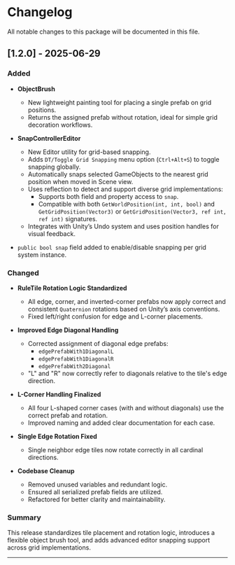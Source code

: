 # Changelog

All notable changes to this package will be documented in this file.

## [1.2.0] - 2025-06-29

### Added
- **ObjectBrush**  
  - New lightweight painting tool for placing a single prefab on grid positions.
  - Returns the assigned prefab without rotation, ideal for simple grid decoration workflows.

- **SnapControllerEditor**
  - New Editor utility for grid-based snapping.
  - Adds `DT/Toggle Grid Snapping` menu option (`Ctrl+Alt+S`) to toggle snapping globally.
  - Automatically snaps selected GameObjects to the nearest grid position when moved in Scene view.
  - Uses reflection to detect and support diverse grid implementations:
    - Supports both field and property access to `snap`.
    - Compatible with both `GetWorldPosition(int, int, bool)` and `GetGridPosition(Vector3)` or `GetGridPosition(Vector3, ref int, ref int)` signatures.
  - Integrates with Unity’s Undo system and uses position handles for visual feedback.

- `public bool snap` field added to enable/disable snapping per grid system instance.

### Changed
- **RuleTile Rotation Logic Standardized**
  - All edge, corner, and inverted-corner prefabs now apply correct and consistent `Quaternion` rotations based on Unity’s axis conventions.
  - Fixed left/right confusion for edge and L-corner placements.

- **Improved Edge Diagonal Handling**
  - Corrected assignment of diagonal edge prefabs:
    - `edgePrefabWith1DiagonalL`
    - `edgePrefabWith1DiagonalR`
    - `edgePrefabWith2Diagonal`
  - "L" and "R" now correctly refer to diagonals relative to the tile's edge direction.

- **L-Corner Handling Finalized**
  - All four L-shaped corner cases (with and without diagonals) use the correct prefab and rotation.
  - Improved naming and added clear documentation for each case.

- **Single Edge Rotation Fixed**
  - Single neighbor edge tiles now rotate correctly in all cardinal directions.

- **Codebase Cleanup**
  - Removed unused variables and redundant logic.
  - Ensured all serialized prefab fields are utilized.
  - Refactored for better clarity and maintainability.

### Summary
This release standardizes tile placement and rotation logic, introduces a flexible object brush tool, and adds advanced editor snapping support across grid implementations.

---

